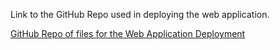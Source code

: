 Link to the GitHub Repo used in deploying the web application.

[GitHub Repo of files for the Web Application Deployment](https://github.com/TddyJ/Ant-Species-Classification_-Final-Project_-Group-8.git)
